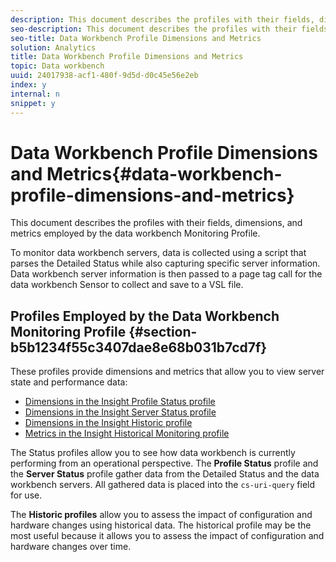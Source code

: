 ```yaml
---
description: This document describes the profiles with their fields, dimensions, and metrics employed by the data workbench Monitoring Profile.
seo-description: This document describes the profiles with their fields, dimensions, and metrics employed by the data workbench Monitoring Profile.
seo-title: Data Workbench Profile Dimensions and Metrics
solution: Analytics
title: Data Workbench Profile Dimensions and Metrics
topic: Data workbench
uuid: 24017938-acf1-480f-9d5d-d0c45e56e2eb
index: y
internal: n
snippet: y
---
```


# Data Workbench Profile Dimensions and Metrics{#data-workbench-profile-dimensions-and-metrics}

This document describes the profiles with their fields, dimensions, and metrics employed by the data workbench Monitoring Profile.

 To monitor data workbench servers, data is collected using a script that parses the Detailed Status while also capturing specific server information. Data workbench server information is then passed to a page tag call for the data workbench Sensor to collect and save to a VSL file.

## Profiles Employed by the Data Workbench Monitoring Profile {#section-b5b1234f55c3407dae8e68b031b7cd7f}

These profiles provide dimensions and metrics that allow you to view server state and performance data:

* [Dimensions in the Insight Profile Status profile](../../../home/monitoring-installation/monitoring-appendix/monitoring-profile-status.md#concept-d4cd7da41c8a42bab4aea25418264e64) 
* [Dimensions in the Insight Server Status profile](../../../home/monitoring-installation/monitoring-appendix/monitoring-servers-profile.md#concept-8cbeb91e99bc42e2b52b22d551423f8a) 
* [Dimensions in the Insight Historic profile](../../../home/monitoring-installation/monitoring-appendix/monitoring-historical.md#concept-a42837c9c9274f83ad5bc5a6720f02b0) 
* [Metrics in the Insight Historical Monitoring profile](../../../home/monitoring-installation/monitoring-appendix/monitoring-hist-metrics.md#concept-8fece88b1f014637bbc7c8372ee93203)

The Status profiles allow you to see how data workbench is currently performing from an operational perspective. The **Profile Status** profile and the **Server Status** profile gather data from the Detailed Status and the data workbench servers. All gathered data is placed into the `cs-uri-query` field for use.

The **Historic profiles** allow you to assess the impact of configuration and hardware changes using historical data. The historical profile may be the most useful because it allows you to assess the impact of configuration and hardware changes over time. 
